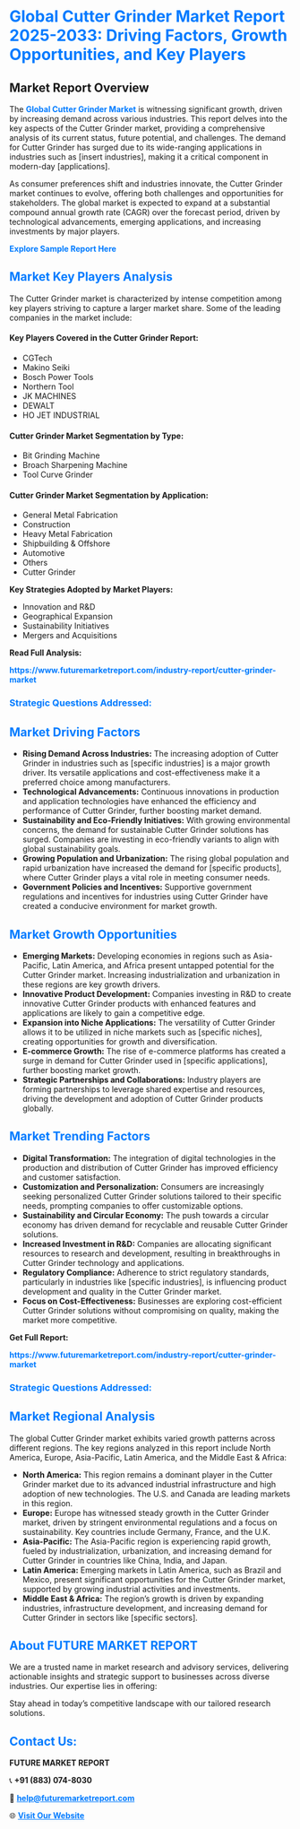 <h1 style="color: #007BFF;">Global Cutter Grinder Market Report 2025-2033: Driving Factors, Growth Opportunities, and Key Players</h1>

<section id="overview">
<h2>Market Report Overview</h2>
<p>The <a href="https://www.futuremarketreport.com/industry-report/cutter-grinder-market" style="color: #007BFF; text-decoration: none;"><strong>Global Cutter Grinder Market</strong></a> is witnessing significant growth, driven by increasing demand across various industries. This report delves into the key aspects of the Cutter Grinder market, providing a comprehensive analysis of its current status, future potential, and challenges. The demand for Cutter Grinder has surged due to its wide-ranging applications in industries such as [insert industries], making it a critical component in modern-day [applications].</p>
<p>As consumer preferences shift and industries innovate, the Cutter Grinder market continues to evolve, offering both challenges and opportunities for stakeholders. The global market is expected to expand at a substantial compound annual growth rate (CAGR) over the forecast period, driven by technological advancements, emerging applications, and increasing investments by major players.</p>
</section>

<section id="overview">
<p><a href="https://www.futuremarketreport.com/request-sample/reportId=120095" style="color: #007BFF; text-decoration: none;"><strong>Explore Sample Report Here</strong></a></p>
</section>

<section id="key-players">
<h2 style="color: #007BFF;">Market Key Players Analysis</h2>
<p>The Cutter Grinder market is characterized by intense competition among key players striving to capture a larger market share. Some of the leading companies in the market include:</p>
<h4>Key Players Covered in the Cutter Grinder Report:</h4>
<ul><li>CGTech</li><li>Makino Seiki</li><li>Bosch Power Tools</li><li>Northern Tool</li><li>JK MACHINES</li><li>DEWALT</li><li>HO JET INDUSTRIAL</li></ul>
<h4>Cutter Grinder Market Segmentation by Type:</h4>
<ul><li>Bit Grinding Machine</li><li>Broach Sharpening Machine</li><li>Tool Curve Grinder</li></ul>

<h4>Cutter Grinder Market Segmentation by Application:</h4>
<ul><li>General Metal Fabrication</li><li>Construction</li><li>Heavy Metal Fabrication</li><li>Shipbuilding &amp; Offshore</li><li>Automotive</li><li>Others</li><li>Cutter Grinder</li></ul>
<p><strong>Key Strategies Adopted by Market Players:</strong></p>
<ul>
<li>Innovation and R&D</li>
<li>Geographical Expansion</li>
<li>Sustainability Initiatives</li>
<li>Mergers and Acquisitions</li>
</ul>
</section>

<section>
<p><strong>Read Full Analysis: </strong></p><a href="https://www.futuremarketreport.com/industry-report/cutter-grinder-market" style="color: #007BFF; text-decoration: none;"><strong>https://www.futuremarketreport.com/industry-report/cutter-grinder-market</strong></a>
<h3 style="color: #007BFF;">Strategic Questions Addressed:</h3>
</section>

<section id="driving-factors">
<h2 style="color: #007BFF;">Market Driving Factors</h2>
<ul>
<li><strong>Rising Demand Across Industries:</strong> The increasing adoption of Cutter Grinder in industries such as [specific industries] is a major growth driver. Its versatile applications and cost-effectiveness make it a preferred choice among manufacturers.</li>
<li><strong>Technological Advancements:</strong> Continuous innovations in production and application technologies have enhanced the efficiency and performance of Cutter Grinder, further boosting market demand.</li>
<li><strong>Sustainability and Eco-Friendly Initiatives:</strong> With growing environmental concerns, the demand for sustainable Cutter Grinder solutions has surged. Companies are investing in eco-friendly variants to align with global sustainability goals.</li>
<li><strong>Growing Population and Urbanization:</strong> The rising global population and rapid urbanization have increased the demand for [specific products], where Cutter Grinder plays a vital role in meeting consumer needs.</li>
<li><strong>Government Policies and Incentives:</strong> Supportive government regulations and incentives for industries using Cutter Grinder have created a conducive environment for market growth.</li>
</ul>
</section>

<section id="growth-opportunities">
<h2 style="color: #007BFF;">Market Growth Opportunities</h2>
<ul>
<li><strong>Emerging Markets:</strong> Developing economies in regions such as Asia-Pacific, Latin America, and Africa present untapped potential for the Cutter Grinder market. Increasing industrialization and urbanization in these regions are key growth drivers.</li>
<li><strong>Innovative Product Development:</strong> Companies investing in R&D to create innovative Cutter Grinder products with enhanced features and applications are likely to gain a competitive edge.</li>
<li><strong>Expansion into Niche Applications:</strong> The versatility of Cutter Grinder allows it to be utilized in niche markets such as [specific niches], creating opportunities for growth and diversification.</li>
<li><strong>E-commerce Growth:</strong> The rise of e-commerce platforms has created a surge in demand for Cutter Grinder used in [specific applications], further boosting market growth.</li>
<li><strong>Strategic Partnerships and Collaborations:</strong> Industry players are forming partnerships to leverage shared expertise and resources, driving the development and adoption of Cutter Grinder products globally.</li>
</ul>
</section>

<section id="trending-factors">
<h2 style="color: #007BFF;">Market Trending Factors</h2>
<ul>
<li><strong>Digital Transformation:</strong> The integration of digital technologies in the production and distribution of Cutter Grinder has improved efficiency and customer satisfaction.</li>
<li><strong>Customization and Personalization:</strong> Consumers are increasingly seeking personalized Cutter Grinder solutions tailored to their specific needs, prompting companies to offer customizable options.</li>
<li><strong>Sustainability and Circular Economy:</strong> The push towards a circular economy has driven demand for recyclable and reusable Cutter Grinder solutions.</li>
<li><strong>Increased Investment in R&D:</strong> Companies are allocating significant resources to research and development, resulting in breakthroughs in Cutter Grinder technology and applications.</li>
<li><strong>Regulatory Compliance:</strong> Adherence to strict regulatory standards, particularly in industries like [specific industries], is influencing product development and quality in the Cutter Grinder market.</li>
<li><strong>Focus on Cost-Effectiveness:</strong> Businesses are exploring cost-efficient Cutter Grinder solutions without compromising on quality, making the market more competitive.</li>
</ul>
</section>

<section>
<p><strong>Get Full Report: </strong></p><a href="https://www.futuremarketreport.com/industry-report/cutter-grinder-market" style="color: #007BFF; text-decoration: none;"><strong>https://www.futuremarketreport.com/industry-report/cutter-grinder-market</strong></a>
<h3 style="color: #007BFF;">Strategic Questions Addressed:</h3>
</section>


<section id="regional-analysis">
<h2 style="color: #007BFF;">Market Regional Analysis</h2>
<p>The global Cutter Grinder market exhibits varied growth patterns across different regions. The key regions analyzed in this report include North America, Europe, Asia-Pacific, Latin America, and the Middle East & Africa:</p>
<ul>
<li><strong>North America:</strong> This region remains a dominant player in the Cutter Grinder market due to its advanced industrial infrastructure and high adoption of new technologies. The U.S. and Canada are leading markets in this region.</li>
<li><strong>Europe:</strong> Europe has witnessed steady growth in the Cutter Grinder market, driven by stringent environmental regulations and a focus on sustainability. Key countries include Germany, France, and the U.K.</li>
<li><strong>Asia-Pacific:</strong> The Asia-Pacific region is experiencing rapid growth, fueled by industrialization, urbanization, and increasing demand for Cutter Grinder in countries like China, India, and Japan.</li>
<li><strong>Latin America:</strong> Emerging markets in Latin America, such as Brazil and Mexico, present significant opportunities for the Cutter Grinder market, supported by growing industrial activities and investments.</li>
<li><strong>Middle East & Africa:</strong> The region’s growth is driven by expanding industries, infrastructure development, and increasing demand for Cutter Grinder in sectors like [specific sectors].</li>
</ul>
</section>

<footer>
<h2 style="color: #007BFF;">About FUTURE MARKET REPORT</h2>
<p>We are a trusted name in market research and advisory services, delivering actionable insights and strategic support to businesses across diverse industries. Our expertise lies in offering:</p>

<p>Stay ahead in today’s competitive landscape with our tailored research solutions.</p>

<h2 style="color: #007BFF;">Contact Us:</h2>
<p><strong>FUTURE MARKET REPORT</strong></p>
<p>📞 <strong>+91 (883) 074-8030</strong></p>
<p>📧 <strong><a href="mailto:help@futuremarketreport.com" style="color: #007BFF;">help@futuremarketreport.com</a></strong></p>
<p>🌐 <strong><a href="https://www.futuremarketreport.com/" style="color: #007BFF;">Visit Our Website</a></strong></p>
</footer>